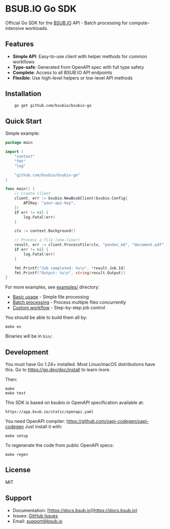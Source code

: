 # BSUB.IO Go SDK

Official Go SDK for the [BSUB.IO](https://bsub.io) API - Batch processing for compute-intensive workloads.

## Features

- **Simple API**: Easy-to-use client with helper methods for common workflows
- **Type-safe**: Generated from OpenAPI spec with full type safety
- **Complete**: Access to all BSUB.IO API endpoints
- **Flexible**: Use high-level helpers or low-level API methods

## Installation

```bash
    go get github.com/bsubio/bsubio-go
```

## Quick Start

Simple example:

```go
package main

import (
    "context"
    "fmt"
    "log"

    "github.com/bsubio/bsubio-go"
)

func main() {
    // Create client
    client, err := bsubio.NewBsubClient(bsubio.Config{
        APIKey: "your-api-key",
    })
    if err != nil {
        log.Fatal(err)
    }

    ctx := context.Background()

    // Process a file (one-liner)
    result, err := client.ProcessFile(ctx, "pandoc_md", "document.pdf")
    if err != nil {
        log.Fatal(err)
    }

    fmt.Printf("Job completed: %s\n", *result.Job.Id)
    fmt.Printf("Output: %s\n", string(result.Output))
}
```

For more examples, see [examples/](examples/) directory:
- [Basic usage](examples/basic/main.go) - Simple file processing
- [Batch processing](examples/batch/main.go) - Process multiple files concurrently
- [Custom workflow](examples/custom-workflow/main.go) - Step-by-step job control

You should be able to build them all by:

    make ex

Binaries will be in `bin/`.

## Development

You must have Go 1.24+ installed.
Most Linux/macOS distributions have this.
Go to https://go.dev/doc/install to learn more.

Then:

    make
    make test

This SDK is based on bsubio.io OpenAPI specification available at:

    https://app.bsub.io/static/openapi.yaml

You need OpenAPI compiler: https://github.com/oapi-codegen/oapi-codegen
Just install it with:

    make setup

To regenerate the code from public OpenAPI specs:

    make regen

## License

MIT

## Support

- Documentation: [https://docs.bsub.io](https://docs.bsub.io)
- Issues: [GitHub Issues](https://github.com/bsubio/bsubio-go/issues)
- Email: support@bsub.io
